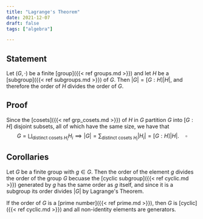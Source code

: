 ```yaml
---
title: "Lagrange's Theorem"
date: 2021-12-07
draft: false
tags: ["algebra"]

---
```



## Statement
Let $(G, \cdot)$ be a finite [group]({{< ref groups.md >}}) and let $H$ be a [subgroup]({{< ref subgroups.md >}}) of $G$. Then $\vert G \vert = [G:H] \vert H \vert$, and therefore the order of $H$ divides the order of $G$.

## Proof
Since the [cosets]({{< ref grp_cosets.md >}}) of $H$ in $G$ partition $G$ into $[G:H]$ disjoint subsets, all of which have the same size, we have that $$G = \bigsqcup_{\text{distinct cosets } H_i} H_i \implies \vert G \vert = \sum_{\text{distinct cosets } H_i} \vert H_i \vert = [G:H] \vert H \vert. \quad \square$$

## Corollaries 
Let $G$ be a finite group with $g \in G$. Then the order of the element $g$ divides the order of the group $G$ becuase the [cyclic subgroup]({{< ref cyclic.md >}}) generated by $g$ has the same order as $g$ itself, and since it is a subgroup its order divides $\vert G \vert$ by Lagrange's Theorem.

If the order of $G$ is a [prime number]({{< ref prime.md >}}), then $G$ is [cyclic]({{< ref cyclic.md >}}) and all non-identity elements are generators.